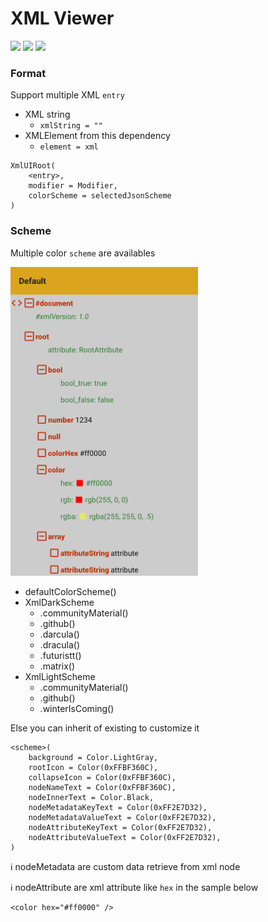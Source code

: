 # XML Viewer
<img src="https://img.shields.io/github/license/mrsweeter/compose-textformat-viewer" /> <img src="https://img.shields.io/github/workflow/status/MrSweeter/compose-textformat-viewer/Publish%20XML%20Viewer/develop" /> <img src="https://img.shields.io/maven-central/v/io.github.mrsweeter/compose-xmlviewer?style=flat" />

### Format
Support multiple XML `entry`
- XML string
	- `xmlString = ""`
- XMLElement from this dependency
	- `element = xml`

```
XmlUIRoot(
	<entry>,
	modifier = Modifier,
	colorScheme = selectedJsonScheme
)
```

### Scheme
Multiple color `scheme` are availables

<img src="../assets/schemes/xml/all.gif" alt="all" width="300px">

- defaultColorScheme()
- XmlDarkScheme
	- .communityMaterial()
	- .github()
	- .darcula()
	- .dracula()
	- .futuristt()
	- .matrix()
- XmlLightScheme
	- .communityMaterial()
	- .github()
	- .winterIsComing()

Else you can inherit of existing to customize it
```
<scheme>(
    background = Color.LightGray,
    rootIcon = Color(0xFFBF360C),
    collapseIcon = Color(0xFFBF360C),
    nodeNameText = Color(0xFFBF360C),
    nodeInnerText = Color.Black,
    nodeMetadataKeyText = Color(0xFF2E7D32),
    nodeMetadataValueText = Color(0xFF2E7D32),
    nodeAttributeKeyText = Color(0xFF2E7D32),
    nodeAttributeValueText = Color(0xFF2E7D32),
)
```

:information_source: nodeMetadata are custom data retrieve from xml node

:information_source: nodeAttribute are xml attribute like `hex` in the sample below
```
<color hex="#ff0000" />
```
